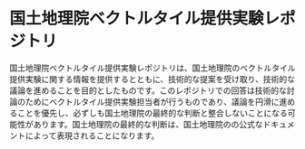 国土地理院ベクトルタイル提供実験レポジトリ
======================

国土地理院ベクトルタイル提供実験レポジトリは、国土地理院のベクトルタイル提供実験に関する情報を提供するとともに、技術的な提案を受け取り、技術的な議論を進めることを目的としたものです。このレポジトリでの回答は技術的な討論のためにベクトルタイル提供実験担当者が行うものであり、議論を円滑に進めることを優先し、必ずしも国土地理院の最終的な判断と整合しないことになる可能性があります。国土地理院の最終的な判断は、国土地理院のの公式なドキュメントによって表現されることになります。
